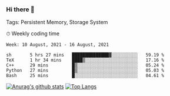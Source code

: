 ### Hi there 👋

Tags: Persistent Memory, Storage System

<!--

[![Anurag's github stats](https://github-readme-stats.vercel.app/api?username=wwyf)](https://github.com/anuraghazra/github-readme-stats)

[![Anurag's github stats](https://github-readme-stats.vercel.app/api?username=wwyf&count_private=true)](https://github.com/anuraghazra/github-readme-stats)


[![Top Langs](https://github-readme-stats.vercel.app/api/top-langs/?username=wwyf&count_private=true&&hide=jupyter%20notebook,html)](https://github.com/anuraghazra/github-readme-stats)



-->


⏱ Weekly coding time

<!--START_SECTION:waka-->
```text
Week: 10 August, 2021 - 16 August, 2021

sh       5 hrs 27 mins   ██████████████▓░░░░░░░░░░   59.19 % 
TeX      1 hr 34 mins    ████▒░░░░░░░░░░░░░░░░░░░░   17.16 % 
C++      29 mins         █▒░░░░░░░░░░░░░░░░░░░░░░░   05.24 % 
Python   27 mins         █▒░░░░░░░░░░░░░░░░░░░░░░░   05.03 % 
Bash     25 mins         █░░░░░░░░░░░░░░░░░░░░░░░░   04.61 % 
```
<!--END_SECTION:waka-->



[![Anurag's github stats](https://github-readme-stats.vercel.app/api?username=wwyf&count_private=true&show_icons=true&hide_border=true)](https://github.com/anuraghazra/github-readme-stats) [![Top Langs](https://github-readme-stats.vercel.app/api/top-langs/?username=wwyf&count_private=true&hide=jupyter%20notebook,html,OpenEdge%20ABL&langs_count=10&layout=compact&hide_border=true)](https://github.com/anuraghazra/github-readme-stats)

<!--

[![willianrod's wakatime stats](https://github-readme-stats.vercel.app/api/wakatime?username=wwyf)](https://github.com/anuraghazra/github-readme-stats)


-->
